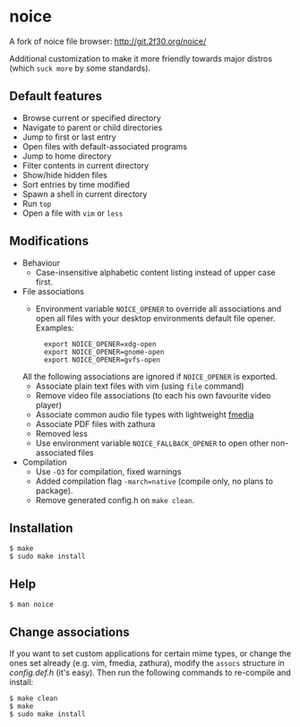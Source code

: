 # noice

A fork of noice file browser: http://git.2f30.org/noice/

Additional customization to make it more friendly towards major distros (which `suck more` by some standards).

## Default features

- Browse current or specified directory
- Navigate to parent or child directories
- Jump to first or last entry
- Open files with default-associated programs
- Jump to home directory
- Filter contents in current directory
- Show/hide hidden files
- Sort entries by time modified
- Spawn a shell in current directory
- Run `top`
- Open a file with `vim` or `less`

## Modifications

- Behaviour
    - Case-insensitive alphabetic content listing instead of upper case first.
- File associations
    - Environment variable `NOICE_OPENER` to override all associations and open all files with your desktop environments default file opener. Examples:

            export NOICE_OPENER=xdg-open
            export NOICE_OPENER=gnome-open
            export NOICE_OPENER=gvfs-open
    All the following associations are ignored if `NOICE_OPENER` is exported.
    - Associate plain text files with vim (using `file` command)
    - Remove video file associations (to each his own favourite video player)
    - Associate common audio file types with lightweight [fmedia](http://fmedia.firmdev.com/)
    - Associate PDF files with zathura
    - Removed less
    - Use environment variable `NOICE_FALLBACK_OPENER` to open other non-associated files
- Compilation
    - Use `-O3` for compilation, fixed warnings
    - Added compilation flag `-march=native` (compile only, no plans to package).
    - Remove generated config.h on `make clean`.

## Installation

    $ make
    $ sudo make install

## Help

    $ man noice

## Change associations

If you want to set custom applications for certain mime types, or change the ones set already (e.g. vim, fmedia, zathura), modify the `assocs` structure in *config.def.h* (it's easy). Then run the following commands to re-compile and install:

    $ make clean
    $ make
    $ sudo make install
